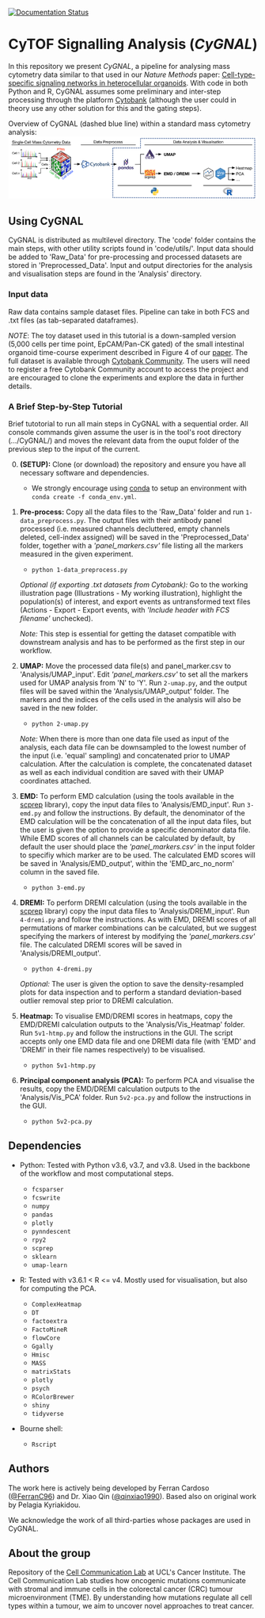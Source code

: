[![Documentation Status](https://readthedocs.org/projects/cytof-dataanalysis/badge/?version=latest)](https://cytof-dataanalysis.readthedocs.io/en/latest/?badge=latest)
# **Cy**TOF Si**gn**alling An**al**ysis (*CyGNAL*)

In this repository we present *CyGNAL*, a pipeline for analysing mass cytometry data similar to that used in our *Nature Methods* paper: [Cell-type-specific signaling networks in heterocellular organoids](https://www.nature.com/articles/s41592-020-0737-8). With code in both Python and R, CyGNAL assumes some preliminary and inter-step processing through the platform [Cytobank](https://cytobank.org/) (although the user could in theory use any other solution for this and the gating steps).

Overview of CyGNAL (dashed blue line) within a standard mass cytometry analysis:
![alt text][Overview]

[Overview]: https://github.com/TAPE-Lab/CyGNAL/blob/master/figs/flowchart_v1.2.png "Overview of CyGNAL"

## Using CyGNAL

CyGNAL is distributed as multilevel directory. The 'code' folder contains the main steps, with other utility scripts found in 'code/utils/'. Input data should be added to 'Raw_Data' for pre-processing and processed datasets are stored in 'Preprocessed_Data'.
Input and output directories for the analysis and visualisation steps are found in the 'Analysis' directory.

### Input data

Raw data contains sample dataset files. Pipeline can take in both FCS and .txt files (as tab-separated dataframes).

*NOTE*: The toy dataset used in this tutorial is a down-sampled version (5,000 cells per time point, EpCAM/Pan-CK gated) of the small intestinal organoid time-course experiment described in Figure 4 of our [paper](https://www.nature.com/articles/s41592-020-0737-8). The full dataset is available through [Cytobank Community](https://community.cytobank.org/cytobank/experiments/81059). The users will need to register a free Cytobank Community account to access the project and are encouraged to clone the experiments and explore the data in further details.

### A Brief Step-by-Step Tutorial

Brief tutotorial to run all main steps in CyGNAL with a sequential order. 
All console commands given assume the user is in the tool's root directory (.../CyGNAL/) and moves the relevant data from the ouput folder of the previous step to the input of the current.
<!-- (Refer to the Nature Protocols paper for more in-depth instructions) -->

0. **(SETUP):** Clone (or download) the repository and ensure you have all necessary software and dependencies.
    * We strongly encourage using [conda](https://docs.conda.io/en/latest/miniconda.html) to setup an environment with `conda create -f conda_env.yml`.

1. **Pre-process:** Copy all the data files to the 'Raw_Data' folder and run `1-data_preprocess.py`. The output files with their antibody panel processed (i.e. measured channels decluttered, empty channels deleted, cell-index assigned) will be saved in the 'Preprocessed_Data' folder, together with a *'panel_markers.csv'* file listing all the markers measured in the given experiment.
    * `python 1-data_preprocess.py`

    *Optional (if exporting .txt datasets from Cytobank):* Go to the working illustration page (Illustrations - My working illustration), highlight the population(s) of interest, and export events as untransformed text files (Actions - Export - Export events, with *'Include header with FCS filename'* unchecked).

    *Note:* This step is essential for getting the dataset compatible with downstream analysis and has to be performed as the first step in our workflow.

2. **UMAP:** Move the processed data file(s) and panel_marker.csv to 'Analysis/UMAP_input'. Edit *'panel_markers.csv'* to set all the markers used for UMAP analysis from 'N' to 'Y'. Run `2-umap.py`, and the output files will be saved within the 'Analysis/UMAP_output' folder. The markers and the indices of the cells used in the analysis will also be saved in the new folder.
    * `python 2-umap.py`
   
   *Note:* When there is more than one data file used as input of the analysis, each data file can be downsampled to the lowest number of the input (i.e. 'equal' sampling) and concatenated prior to UMAP calculation. After the calculation is complete, the concatenated dataset as well as each individual condition are saved with their UMAP coordinates attached.

3. **EMD:** To perform EMD calculation (using the tools available in the [scprep](https://github.com/KrishnaswamyLab/scprep) library), copy the input data files to 'Analysis/EMD_input'. Run `3-emd.py` and follow the instructions. By default, the denominator of the EMD calculation will be the concatenation of all the input data files, but the user is given the option to provide a specific denominator data file. While EMD scores of all channels can be calculated by default, by default the user should place the *'panel_markers.csv'* in the input folder to specifiy which marker are to be used. The calculated EMD scores will be saved in 'Analysis/EMD_output', within the 'EMD_arc_no_norm' column in the saved file.
    * `python 3-emd.py`

4. **DREMI:** To perform DREMI calculation (using the tools available in the [scprep](https://github.com/KrishnaswamyLab/scprep) library) copy the input data files to 'Analysis/DREMI_input'. Run `4-dremi.py` and follow the instructions. As with EMD, DREMI scores of all permutations of marker combinations can be calculated, but we suggest specifying the markers of interest by modifying the *'panel_markers.csv'* file. The calculated DREMI scores will be saved in 'Analysis/DREMI_output'.
    * `python 4-dremi.py`
    
    *Optional:* The user is given the option to save the density-resampled plots for data inspection and to perform a standard deviation-based outlier removal step prior to DREMI calculation.

5. **Heatmap:** To visualise EMD/DREMI scores in heatmaps, copy the EMD/DREMI calculation outputs to the 'Analysis/Vis_Heatmap' folder. Run `5v1-htmp.py` and follow the instructions in the GUI. The script accepts only one EMD data file and one DREMI data file (with 'EMD' and 'DREMI' in their file names respectively) to be visualised.
    * `python 5v1-htmp.py`

6. **Principal component analysis (PCA):** To perform PCA and visualise the results, copy the EMD/DREMI calculation outputs to the 'Analysis/Vis_PCA' folder. Run `5v2-pca.py` and follow the instructions in the GUI.
    * `python 5v2-pca.py`


## Dependencies

* Python: Tested with Python v3.6, v3.7, and v3.8. Used in the backbone of the workflow and most computational steps.
    * `fcsparser`
    * `fcswrite`
    * `numpy`
    * `pandas`
    * `plotly`
    * `pynndescent`
    * `rpy2`
    * `scprep`
    * `sklearn`
    * `umap-learn`

* R: Tested with v3.6.1 < R <= v4. Mostly used for visualisation, but also for computing the PCA.
    * `ComplexHeatmap`
    * `DT`
    * `factoextra`
    * `FactoMineR`
    * `flowCore`
    * `Ggally`
    * `Hmisc`
    * `MASS`
    * `matrixStats`
    * `plotly`
    * `psych`
    * `RColorBrewer`
    * `shiny`
    * `tidyverse`

* Bourne shell:
    * `Rscript`

## Authors

The work here is actively being developed by Ferran Cardoso ([@FerranC96](https://github.com/FerranC96)) and Dr. Xiao Qin ([@qinxiao1990](https://github.com/qinxiao1990)). 
Based also on original work by Pelagia Kyriakidou.

We acknowledge the work of all third-parties whose packages are used in CyGNAL.

## About the group

Repository of the [Cell Communication Lab](http://tape-lab.com/) at UCL's Cancer Institute. The Cell Communication Lab studies how oncogenic mutations communicate with stromal and immune cells in the colorectal cancer (CRC) tumour microenvironment (TME). By understanding how mutations regulate all cell types within a tumour, we aim to uncover novel approaches to treat cancer.
